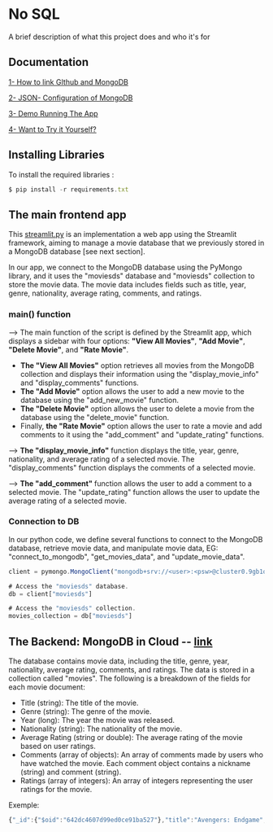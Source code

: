 
# No SQL 

A brief description of what this project does and who it's for


## Documentation

[1- How to link GIthub and MongoDB](https://drive.google.com/file/d/1flTM8Mqby30gAXSRSWzf9EiVP9h_DiJw/view?usp=sharing)

[2- JSON- Configuration of MongoDB](https://github.com/Azkaaaaaam/noSQL/blob/588efa1fb60bfd776c7ad0d3da6685199959cd12/realm_config.json)

[3- Demo Running The App](https://drive.google.com/file/d/1c1g6Eb4JpOIZ1vcUAixlx7bX6qMdU7zl/view?usp=sharing)

[4- Want to Try it Yourself?](https://azkaaaaaam-nosql-streamlit-app-fqbmi0.streamlit.app/)
## Installing Libraries

To install the required libraries :
```javascript
$ pip install -r requirements.txt
```

## The main frontend app 

This [streamlit.py](https://github.com/Azkaaaaaam/noSQL/blob/588efa1fb60bfd776c7ad0d3da6685199959cd12/streamlit_app.py) is an implementation a web app using the Streamlit framework, aiming to manage a movie database that we previously stored in a MongoDB database [see next section].

In our app, we connect to the MongoDB database using the PyMongo library, and it uses the "moviesds" database and "moviesds" collection to store the movie data. The movie data includes fields such as title, year, genre, nationality, average rating, comments, and ratings.

### main() function

--> The main function of the script is defined by the Streamlit app, which displays a sidebar with four options: **"View All Movies"**, **"Add Movie"**, **"Delete Movie"**, and **"Rate Movie"**. 

- **The "View All Movies"** option retrieves all movies from the MongoDB collection and displays their information using the "display_movie_info" and "display_comments" functions. 
- **The "Add Movie"** option allows the user to add a new movie to the database using the "add_new_movie" function. 
- **The "Delete Movie"** option allows the user to delete a movie from the database using the "delete_movie" function. 
- Finally, **the "Rate Movie"** option allows the user to rate a movie and add comments to it using the "add_comment" and "update_rating" functions.

--> **The "display_movie_info"** function displays the title, year, genre, nationality, and average rating of a selected movie. The "display_comments" function displays the comments of a selected movie.

--> **The "add_comment"** function allows the user to add a comment to a selected movie. The "update_rating" function allows the user to update the average rating of a selected movie.

### Connection to DB 
In our python code, we define several  functions to connect to the MongoDB database, retrieve movie data, and manipulate movie data, EG: "connect_to_mongodb", "get_movies_data", and "update_movie_data".

```javascript
client = pymongo.MongoClient("mongodb+srv://<user>:<psw>@cluster0.9gb1qb6.mongodb.net/?retryWrites=true&w=majority")

# Access the "moviesds" database.
db = client["moviesds"]

# Access the "moviesds" collection.
movies_collection = db["moviesds"]
```


## The Backend: MongoDB in Cloud -- [link](https://cloud.mongodb.com/)

The database contains movie data, including the title, genre, year, nationality, average rating, comments, and ratings. The data is stored in a collection called "movies". The following is a breakdown of the fields for each movie document:

- Title (string): The title of the movie.
- Genre (string): The genre of the movie.
- Year (long): The year the movie was released.
- Nationality (string): The nationality of the movie.
- Average Rating (string or double): The average rating of the movie based on user ratings.
- Comments (array of objects): An array of comments made by users who have watched the movie. Each comment object contains a nickname (string) and comment (string).
- Ratings (array of integers): An array of integers representing the user ratings for the movie.

Exemple:
```javascript
{"_id":{"$oid":"642dc4607d99ed0ce91ba527"},"title":"Avengers: Endgame","genre":"Action","year":{"$numberLong":"2019"},"nationality":"American","average_rating":"4.8","comments":[{"nickname":"marvel_fan","comment":"This movie was amazing!"},{"nickname":"avenger_lover","comment":"Best movie ever!"}]}
```
